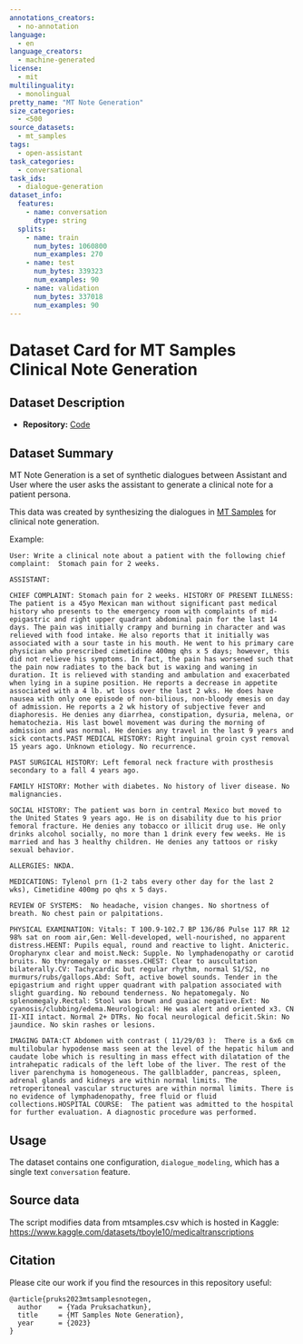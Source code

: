 ```yaml
---
annotations_creators:
  - no-annotation
language:
  - en
language_creators:
  - machine-generated
license:
  - mit
multilinguality:
  - monolingual
pretty_name: "MT Note Generation"
size_categories:
  - <500
source_datasets:
  - mt_samples
tags:
  - open-assistant
task_categories:
  - conversational
task_ids:
  - dialogue-generation
dataset_info:
  features:
    - name: conversation
      dtype: string
  splits:
    - name: train
      num_bytes: 1060800
      num_examples: 270
    - name: test
      num_bytes: 339323
      num_examples: 90
    - name: validation
      num_bytes: 337018
      num_examples: 90
---
```


# Dataset Card for MT Samples Clinical Note Generation

## Dataset Description

- **Repository:**
  [Code](https://github.com/LAION-AI/Open-Assistant/openassistant/datasets/mt_note_generation/)

## Dataset Summary

MT Note Generation is a set of synthetic dialogues between Assistant and User
where the user asks the assistant to generate a clinical note for a patient
persona.

This data was created by synthesizing the dialogues in
[MT Samples](https://mtsamples.com/) for clinical note generation.

Example:

```
User: Write a clinical note about a patient with the following chief complaint:  Stomach pain for 2 weeks.

ASSISTANT:

CHIEF COMPLAINT: Stomach pain for 2 weeks. HISTORY OF PRESENT ILLNESS: The patient is a 45yo Mexican man without significant past medical history who presents to the emergency room with complaints of mid-epigastric and right upper quadrant abdominal pain for the last 14 days. The pain was initially crampy and burning in character and was relieved with food intake. He also reports that it initially was associated with a sour taste in his mouth. He went to his primary care physician who prescribed cimetidine 400mg qhs x 5 days; however, this did not relieve his symptoms. In fact, the pain has worsened such that the pain now radiates to the back but is waxing and waning in duration. It is relieved with standing and ambulation and exacerbated when lying in a supine position. He reports a decrease in appetite associated with a 4 lb. wt loss over the last 2 wks. He does have nausea with only one episode of non-bilious, non-bloody emesis on day of admission. He reports a 2 wk history of subjective fever and diaphoresis. He denies any diarrhea, constipation, dysuria, melena, or hematochezia. His last bowel movement was during the morning of admission and was normal. He denies any travel in the last 9 years and sick contacts.PAST MEDICAL HISTORY: Right inguinal groin cyst removal 15 years ago. Unknown etiology. No recurrence.

PAST SURGICAL HISTORY: Left femoral neck fracture with prosthesis secondary to a fall 4 years ago.

FAMILY HISTORY: Mother with diabetes. No history of liver disease. No malignancies.

SOCIAL HISTORY: The patient was born in central Mexico but moved to the United States 9 years ago. He is on disability due to his prior femoral fracture. He denies any tobacco or illicit drug use. He only drinks alcohol socially, no more than 1 drink every few weeks. He is married and has 3 healthy children. He denies any tattoos or risky sexual behavior.

ALLERGIES: NKDA.

MEDICATIONS: Tylenol prn (1-2 tabs every other day for the last 2 wks), Cimetidine 400mg po qhs x 5 days.

REVIEW OF SYSTEMS:  No headache, vision changes. No shortness of breath. No chest pain or palpitations.

PHYSICAL EXAMINATION: Vitals: T 100.9-102.7 BP 136/86 Pulse 117 RR 12 98% sat on room air,Gen: Well-developed, well-nourished, no apparent distress.HEENT: Pupils equal, round and reactive to light. Anicteric. Oropharynx clear and moist.Neck: Supple. No lymphadenopathy or carotid bruits. No thyromegaly or masses.CHEST: Clear to auscultation bilaterally.CV: Tachycardic but regular rhythm, normal S1/S2, no murmurs/rubs/gallops.Abd: Soft, active bowel sounds. Tender in the epigastrium and right upper quadrant with palpation associated with slight guarding. No rebound tenderness. No hepatomegaly. No splenomegaly.Rectal: Stool was brown and guaiac negative.Ext: No cyanosis/clubbing/edema.Neurological: He was alert and oriented x3. CN II-XII intact. Normal 2+ DTRs. No focal neurological deficit.Skin: No jaundice. No skin rashes or lesions.

IMAGING DATA:CT Abdomen with contrast ( 11/29/03 ):  There is a 6x6 cm multilobular hypodense mass seen at the level of the hepatic hilum and caudate lobe which is resulting in mass effect with dilatation of the intrahepatic radicals of the left lobe of the liver. The rest of the liver parenchyma is homogeneous. The gallbladder, pancreas, spleen, adrenal glands and kidneys are within normal limits. The retroperitoneal vascular structures are within normal limits. There is no evidence of lymphadenopathy, free fluid or fluid collections.HOSPITAL COURSE:  The patient was admitted to the hospital for further evaluation. A diagnostic procedure was performed.
```

## Usage

The dataset contains one configuration, `dialogue_modeling`, which has a single
text `conversation` feature.

## Source data

The script modifies data from mtsamples.csv which is hosted in Kaggle:
https://www.kaggle.com/datasets/tboyle10/medicaltranscriptions

## Citation

Please cite our work if you find the resources in this repository useful:

```
@article{pruks2023mtsamplesnotegen,
  author    = {Yada Pruksachatkun},
  title     = {MT Samples Note Generation},
  year      = {2023}
}
```
